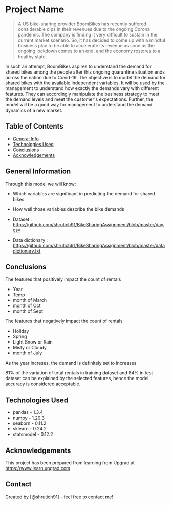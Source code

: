 # Project Name
> A US bike-sharing provider BoomBikes has recently suffered considerable dips in their revenues due to the ongoing Corona pandemic. The company is finding it very difficult to sustain in the current market scenario. So, it has decided to come up with a mindful business plan to be able to accelerate its revenue as soon as the ongoing lockdown comes to an end, and the economy restores to a healthy state. 

In such an attempt, BoomBikes aspires to understand the demand for shared bikes among the people after this ongoing quarantine situation ends across the nation due to Covid-19. The objective is to model the demand for shared bikes with the available independent variables. It will be used by the management to understand how exactly the demands vary with different features. They can accordingly manipulate the business strategy to meet the demand levels and meet the customer's expectations. Further, the model will be a good way for management to understand the demand dynamics of a new market. 


## Table of Contents
* [General Info](#general-information)
* [Technologies Used](#technologies-used)
* [Conclusions](#conclusions)
* [Acknowledgements](#acknowledgements)


## General Information
Through this model we will know:
- Which variables are significant in predicting the demand for shared bikes.
- How well those variables describe the bike demands

- Dataset : https://github.com/shrutich91/BikeSharingAssignment/blob/master/day.csv
- Data dictionary : https://github.com/shrutich91/BikeSharingAssignment/blob/master/datadictionary.txt


## Conclusions

The features that positively impact the count of rentals
- Year
- Temp
- month of March
- month of Oct
- month of Sept


The features that negatively impact the count of rentals
- Holiday
- Spring
- Light Snow or Rain
- Misty or Cloudy
- month of July



As the year increses, the demand is definitely set to increases


81% of the variation of total rentals in training dataset and 84% in test dataset can be explained by the selected features, hence the model accuracy is considered acceptable.



## Technologies Used
- pandas - 1.3.4
- numpy - 1.20.3
- seaborn - 0.11.2
- sklearn - 0.24.2
- statsmodel - 0.12.2



## Acknowledgements
This project has been prepared from learning from Upgrad at https://www.learn.upgrad.com


## Contact
Created by [@shrutich91] - feel free to contact me!


<!-- Optional -->
<!-- ## License -->
<!-- This project is open source and available under the [... License](). -->

<!-- You don't have to include all sections - just the one's relevant to your project -->
